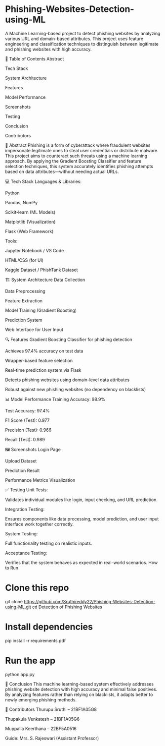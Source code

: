 # Phishing-Websites-Detection-using-ML
A Machine Learning-based project to detect phishing websites by analyzing various URL and domain-based attributes. This project uses feature engineering and classification techniques to distinguish between legitimate and phishing websites with high accuracy.

📌 Table of Contents
Abstract

Tech Stack

System Architecture

Features

Model Performance

Screenshots

Testing

Conclusion

Contributors

📄 Abstract
Phishing is a form of cyberattack where fraudulent websites impersonate legitimate ones to steal user credentials or distribute malware. This project aims to counteract such threats using a machine learning approach. By applying the Gradient Boosting Classifier and feature selection techniques, this system accurately identifies phishing attempts based on data attributes—without needing actual URLs.

💻 Tech Stack
Languages & Libraries:

Python

Pandas, NumPy

Scikit-learn (ML Models)

Matplotlib (Visualization)

Flask (Web Framework)

Tools:

Jupyter Notebook / VS Code

HTML/CSS (for UI)

Kaggle Dataset / PhishTank Dataset

🏗️ System Architecture
Data Collection

Data Preprocessing

Feature Extraction

Model Training (Gradient Boosting)

Prediction System

Web Interface for User Input

🔍 Features
Gradient Boosting Classifier for phishing detection

Achieves 97.4% accuracy on test data

Wrapper-based feature selection

Real-time prediction system via Flask

Detects phishing websites using domain-level data attributes

Robust against new phishing websites (no dependency on blacklists)

📊 Model Performance
Training Accuracy: 98.9%

Test Accuracy: 97.4%

F1 Score (Test): 0.977

Precision (Test): 0.966

Recall (Test): 0.989

🖼️ Screenshots
Login Page

Upload Dataset

Prediction Result

Performance Metrics Visualization

✅ Testing
Unit Tests:

Validates individual modules like login, input checking, and URL prediction.

Integration Testing:

Ensures components like data processing, model prediction, and user input interface work together correctly.

System Testing:

Full functionality testing on realistic inputs.

Acceptance Testing:

Verifies that the system behaves as expected in real-world scenarios.
How to Run
# Clone this repo
git clone https://github.com/Sruthireddy22/Phishing-Websites-Detection-using-ML.git
cd Detection of Phishing Websites

# Install dependencies
pip install -r requirements.pdf

# Run the app
python app.py

🧠 Conclusion
This machine learning-based system effectively addresses phishing website detection with high accuracy and minimal false positives. By analyzing features rather than relying on blacklists, it adapts better to newly emerging phishing methods.

👥 Contributors
Thurupu Sruthi – 21BF1A05G8

Thupakula Venkatesh – 21BF1A05G6

Muppalla Keerthana – 22BF5A0516

Guide: Mrs. S. Rajeswari (Assistant Professor)
